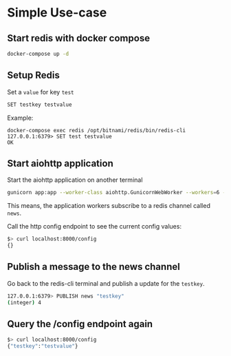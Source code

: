 # Simple Use-case

## Start redis with docker compose
```bash
docker-compose up -d
```

## Setup Redis
Set a `value` for key `test`
```bash
SET testkey testvalue
```

Example:
```
docker-compose exec redis /opt/bitnami/redis/bin/redis-cli
127.0.0.1:6379> SET test testvalue
OK
```

## Start aiohttp application
Start the aiohttp application on another terminal
```bash
gunicorn app:app --worker-class aiohttp.GunicornWebWorker --workers=6 --reload
```

This means, the application workers subscribe to a redis channel called `news`.

Call the http config endpoint to see the current config values:
```bash
$> curl localhost:8000/config
{}
```

## Publish a message to the news channel
Go back to the redis-cli terminal and publish a update for the `testkey`.
```bash
127.0.0.1:6379> PUBLISH news "testkey"
(integer) 4
```

## Query the /config endpoint again
```bash
$> curl localhost:8000/config
{"testkey":"testvalue"}
```